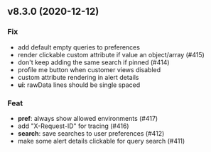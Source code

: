 ## v8.3.0 (2020-12-12)

### Fix

- add default empty queries to preferences
- render clickable custom attribute if value an object/array (#415)
- don't keep adding the same search if pinned (#414)
- profile me button when customer views disabled
- custom attribute rendering in alert details
- **ui**: rawData lines should be single spaced

### Feat

- **pref**: always show allowed environments (#417)
- add "X-Request-ID" for tracing (#416)
- **search**: save searches to user preferences (#412)
- make some alert details clickable for query search (#411)
